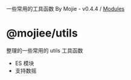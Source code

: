 一些常用的工具函数 By Mojie - v0.4.4 / [Modules](modules.md)

# @mojiee/utils

整理的一些常用的 utils 工具函数

- ES 模块
- 支持数摇
